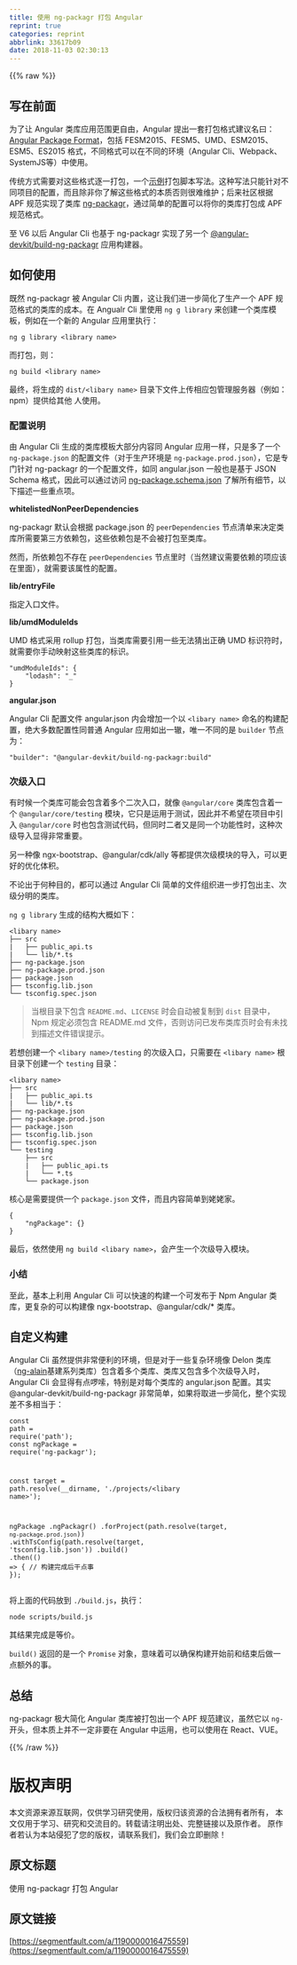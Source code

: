 ```yaml
---
title: 使用 ng-packagr 打包 Angular
reprint: true
categories: reprint
abbrlink: 33617b09
date: 2018-11-03 02:30:13
---
```


{{% raw %}}
<h2 id="articleHeader0">&#x5199;&#x5728;&#x524D;&#x9762;</h2><p>&#x4E3A;&#x4E86;&#x8BA9; Angular &#x7C7B;&#x5E93;&#x5E94;&#x7528;&#x8303;&#x56F4;&#x66F4;&#x81EA;&#x7531;&#xFF0C;Angular &#x63D0;&#x51FA;&#x4E00;&#x5957;&#x6253;&#x5305;&#x683C;&#x5F0F;&#x5EFA;&#x8BAE;&#x540D;&#x66F0;&#xFF1A;<a href="https://docs.google.com/document/d/1CZC2rcpxffTDfRDs6p1cfbmKNLA6x5O-NtkJglDaBVs/preview" rel="nofollow noreferrer" target="_blank">Angular Package Format</a>&#xFF0C;&#x5305;&#x62EC; FESM2015&#x3001;FESM5&#x3001;UMD&#x3001;ESM2015&#x3001;ESM5&#x3001;ES2015 &#x683C;&#x5F0F;&#xFF0C;&#x4E0D;&#x540C;&#x683C;&#x5F0F;&#x53EF;&#x4EE5;&#x5728;&#x4E0D;&#x540C;&#x7684;&#x73AF;&#x5883;&#xFF08;Angular Cli&#x3001;Webpack&#x3001;SystemJS&#x7B49;&#xFF09;&#x4E2D;&#x4F7F;&#x7528;&#x3002;</p><p>&#x4F20;&#x7EDF;&#x65B9;&#x5F0F;&#x9700;&#x8981;&#x5BF9;&#x8FD9;&#x4E9B;&#x683C;&#x5F0F;&#x9010;&#x4E00;&#x6253;&#x5305;&#xFF0C;&#x4E00;&#x4E2A;<a href="https://github.com/ng-alain/delon/blob/1.x/build.sh" rel="nofollow noreferrer" target="_blank">&#x793A;&#x4F8B;</a>&#x6253;&#x5305;&#x811A;&#x672C;&#x5199;&#x6CD5;&#x3002;&#x8FD9;&#x79CD;&#x5199;&#x6CD5;&#x53EA;&#x80FD;&#x9488;&#x5BF9;&#x4E0D;&#x540C;&#x9879;&#x76EE;&#x7684;&#x914D;&#x7F6E;&#xFF0C;&#x800C;&#x4E14;&#x9664;&#x975E;&#x4F60;&#x4E86;&#x89E3;&#x8FD9;&#x4E9B;&#x683C;&#x5F0F;&#x7684;&#x672C;&#x8D28;&#x5426;&#x5219;&#x5F88;&#x96BE;&#x7EF4;&#x62A4;&#xFF1B;&#x540E;&#x6765;&#x793E;&#x533A;&#x6839;&#x636E; APF &#x89C4;&#x8303;&#x5B9E;&#x73B0;&#x4E86;&#x7C7B;&#x5E93; <a href="https://github.com/ng-packagr/ng-packagr" rel="nofollow noreferrer" target="_blank">ng-packagr</a>&#xFF0C;&#x901A;&#x8FC7;&#x7B80;&#x5355;&#x7684;&#x914D;&#x7F6E;&#x53EF;&#x4EE5;&#x5C06;&#x4F60;&#x7684;&#x7C7B;&#x5E93;&#x6253;&#x5305;&#x6210; APF &#x89C4;&#x8303;&#x683C;&#x5F0F;&#x3002;</p><p>&#x81F3; V6 &#x4EE5;&#x540E; Angular Cli &#x4E5F;&#x57FA;&#x4E8E; ng-packagr &#x5B9E;&#x73B0;&#x4E86;&#x53E6;&#x4E00;&#x4E2A; <a href="https://github.com/angular/angular-cli/tree/master/packages/angular_devkit/build_ng_packagr" rel="nofollow noreferrer" target="_blank">@angular-devkit/build-ng-packagr</a> &#x5E94;&#x7528;&#x6784;&#x5EFA;&#x5668;&#x3002;</p><h2 id="articleHeader1">&#x5982;&#x4F55;&#x4F7F;&#x7528;</h2><p>&#x65E2;&#x7136; ng-packagr &#x88AB; Angular Cli &#x5185;&#x7F6E;&#xFF0C;&#x8FD9;&#x8BA9;&#x6211;&#x4EEC;&#x8FDB;&#x4E00;&#x6B65;&#x7B80;&#x5316;&#x4E86;&#x751F;&#x4EA7;&#x4E00;&#x4E2A; APF &#x89C4;&#x8303;&#x683C;&#x5F0F;&#x7684;&#x7C7B;&#x5E93;&#x7684;&#x6210;&#x672C;&#x3002;&#x5728; Angualr Cli &#x91CC;&#x4F7F;&#x7528; <code>ng g library</code> &#x6765;&#x521B;&#x5EFA;&#x4E00;&#x4E2A;&#x7C7B;&#x5E93;&#x6A21;&#x677F;&#xFF0C;&#x4F8B;&#x5982;&#x5728;&#x4E00;&#x4E2A;&#x65B0;&#x7684; Angular &#x5E94;&#x7528;&#x91CC;&#x6267;&#x884C;&#xFF1A;</p><div class="widget-codetool" style="display:none"><div class="widget-codetool--inner"><span class="selectCode code-tool" data-toggle="tooltip" data-placement="top" title="" data-original-title="&#x5168;&#x9009;"></span> <span type="button" class="copyCode code-tool" data-toggle="tooltip" data-placement="top" data-clipboard-text="ng g library &lt;library name&gt;" title="" data-original-title="&#x590D;&#x5236;"></span> <span type="button" class="saveToNote code-tool" data-toggle="tooltip" data-placement="top" title="" data-original-title="&#x653E;&#x8FDB;&#x7B14;&#x8BB0;"></span></div></div><pre class="bash hljs"><code class="bash" style="word-break:break-word;white-space:initial">ng g library &lt;library name&gt;</code></pre><p>&#x800C;&#x6253;&#x5305;&#xFF0C;&#x5219;&#xFF1A;</p><div class="widget-codetool" style="display:none"><div class="widget-codetool--inner"><span class="selectCode code-tool" data-toggle="tooltip" data-placement="top" title="" data-original-title="&#x5168;&#x9009;"></span> <span type="button" class="copyCode code-tool" data-toggle="tooltip" data-placement="top" data-clipboard-text="ng build &lt;library name&gt;" title="" data-original-title="&#x590D;&#x5236;"></span> <span type="button" class="saveToNote code-tool" data-toggle="tooltip" data-placement="top" title="" data-original-title="&#x653E;&#x8FDB;&#x7B14;&#x8BB0;"></span></div></div><pre class="bash hljs"><code class="bash" style="word-break:break-word;white-space:initial">ng build &lt;library name&gt;</code></pre><p>&#x6700;&#x7EC8;&#xFF0C;&#x5C06;&#x751F;&#x6210;&#x7684; <code>dist/&lt;libary name&gt;</code> &#x76EE;&#x5F55;&#x4E0B;&#x6587;&#x4EF6;&#x4E0A;&#x4F20;&#x76F8;&#x5E94;&#x5305;&#x7BA1;&#x7406;&#x670D;&#x52A1;&#x5668;&#xFF08;&#x4F8B;&#x5982;&#xFF1A;npm&#xFF09;&#x63D0;&#x4F9B;&#x7ED9;&#x5176;&#x4ED6; &#x4EBA;&#x4F7F;&#x7528;&#x3002;</p><h3 id="articleHeader2">&#x914D;&#x7F6E;&#x8BF4;&#x660E;</h3><p>&#x7531; Angular Cli &#x751F;&#x6210;&#x7684;&#x7C7B;&#x5E93;&#x6A21;&#x677F;&#x5927;&#x90E8;&#x5206;&#x5185;&#x5BB9;&#x540C; Angular &#x5E94;&#x7528;&#x4E00;&#x6837;&#xFF0C;&#x53EA;&#x662F;&#x591A;&#x4E86;&#x4E00;&#x4E2A; <code>ng-package.json</code> &#x7684;&#x914D;&#x7F6E;&#x6587;&#x4EF6;&#xFF08;&#x5BF9;&#x4E8E;&#x751F;&#x4EA7;&#x73AF;&#x5883;&#x662F; <code>ng-package.prod.json</code>&#xFF09;&#xFF0C;&#x5B83;&#x662F;&#x4E13;&#x95E8;&#x9488;&#x5BF9; ng-packagr &#x7684;&#x4E00;&#x4E2A;&#x914D;&#x7F6E;&#x6587;&#x4EF6;&#xFF0C;&#x5982;&#x540C; angular.json &#x4E00;&#x822C;&#x4E5F;&#x662F;&#x57FA;&#x4E8E; JSON Schema &#x683C;&#x5F0F;&#xFF0C;&#x56E0;&#x6B64;&#x53EF;&#x4EE5;&#x901A;&#x8FC7;&#x8BBF;&#x95EE; <a href="https://github.com/ng-packagr/ng-packagr/blob/master/src/ng-package.schema.json" rel="nofollow noreferrer" target="_blank">ng-package.schema.json</a> &#x4E86;&#x89E3;&#x6240;&#x6709;&#x7EC6;&#x8282;&#xFF0C;&#x4EE5;&#x4E0B;&#x63CF;&#x8FF0;&#x4E00;&#x4E9B;&#x91CD;&#x70B9;&#x9879;&#x3002;</p><p><strong>whitelistedNonPeerDependencies</strong></p><p>ng-packagr &#x9ED8;&#x8BA4;&#x4F1A;&#x6839;&#x636E; package.json &#x7684; <code>peerDependencies</code> &#x8282;&#x70B9;&#x6E05;&#x5355;&#x6765;&#x51B3;&#x5B9A;&#x7C7B;&#x5E93;&#x6240;&#x9700;&#x8981;&#x7B2C;&#x4E09;&#x65B9;&#x4F9D;&#x8D56;&#x5305;&#xFF0C;&#x8FD9;&#x4E9B;&#x4F9D;&#x8D56;&#x5305;&#x662F;&#x4E0D;&#x4F1A;&#x88AB;&#x6253;&#x5305;&#x81F3;&#x7C7B;&#x5E93;&#x3002;</p><p>&#x7136;&#x800C;&#xFF0C;&#x6240;&#x4F9D;&#x8D56;&#x5305;&#x4E0D;&#x5B58;&#x5728; <code>peerDependencies</code> &#x8282;&#x70B9;&#x91CC;&#x65F6;&#xFF08;&#x5F53;&#x7136;&#x5EFA;&#x8BAE;&#x9700;&#x8981;&#x4F9D;&#x8D56;&#x7684;&#x9879;&#x5E94;&#x8BE5;&#x5728;&#x91CC;&#x9762;&#xFF09;&#xFF0C;&#x5C31;&#x9700;&#x8981;&#x8BE5;&#x5C5E;&#x6027;&#x7684;&#x914D;&#x7F6E;&#x3002;</p><p><strong>lib/entryFile</strong></p><p>&#x6307;&#x5B9A;&#x5165;&#x53E3;&#x6587;&#x4EF6;&#x3002;</p><p><strong>lib/umdModuleIds</strong></p><p>UMD &#x683C;&#x5F0F;&#x91C7;&#x7528; rollup &#x6253;&#x5305;&#xFF0C;&#x5F53;&#x7C7B;&#x5E93;&#x9700;&#x8981;&#x5F15;&#x7528;&#x4E00;&#x4E9B;&#x65E0;&#x6CD5;&#x731C;&#x51FA;&#x6B63;&#x786E; UMD &#x6807;&#x8BC6;&#x7B26;&#x65F6;&#xFF0C;&#x5C31;&#x9700;&#x8981;&#x4F60;&#x624B;&#x52A8;&#x6620;&#x5C04;&#x8FD9;&#x4E9B;&#x7C7B;&#x5E93;&#x7684;&#x6807;&#x8BC6;&#x3002;</p><div class="widget-codetool" style="display:none"><div class="widget-codetool--inner"><span class="selectCode code-tool" data-toggle="tooltip" data-placement="top" title="" data-original-title="&#x5168;&#x9009;"></span> <span type="button" class="copyCode code-tool" data-toggle="tooltip" data-placement="top" data-clipboard-text="&quot;umdModuleIds&quot;: {
    &quot;lodash&quot;: &quot;_&quot;
}" title="" data-original-title="&#x590D;&#x5236;"></span> <span type="button" class="saveToNote code-tool" data-toggle="tooltip" data-placement="top" title="" data-original-title="&#x653E;&#x8FDB;&#x7B14;&#x8BB0;"></span></div></div><pre class="json hljs"><code class="json"><span class="hljs-string">&quot;umdModuleIds&quot;</span>: {
    <span class="hljs-attr">&quot;lodash&quot;</span>: <span class="hljs-string">&quot;_&quot;</span>
}</code></pre><p><strong>angular.json</strong></p><p>Angular Cli &#x914D;&#x7F6E;&#x6587;&#x4EF6; angular.json &#x5185;&#x4F1A;&#x589E;&#x52A0;&#x4E00;&#x4E2A;&#x4EE5; <code>&lt;libary name&gt;</code> &#x547D;&#x540D;&#x7684;&#x6784;&#x5EFA;&#x914D;&#x7F6E;&#xFF0C;&#x7EDD;&#x5927;&#x591A;&#x6570;&#x914D;&#x7F6E;&#x6027;&#x540C;&#x666E;&#x901A; Angular &#x5E94;&#x7528;&#x5982;&#x51FA;&#x4E00;&#x8F99;&#xFF0C;&#x552F;&#x4E00;&#x4E0D;&#x540C;&#x7684;&#x662F; <code>builder</code> &#x8282;&#x70B9;&#x4E3A;&#xFF1A;</p><div class="widget-codetool" style="display:none"><div class="widget-codetool--inner"><span class="selectCode code-tool" data-toggle="tooltip" data-placement="top" title="" data-original-title="&#x5168;&#x9009;"></span> <span type="button" class="copyCode code-tool" data-toggle="tooltip" data-placement="top" data-clipboard-text="&quot;builder&quot;: &quot;@angular-devkit/build-ng-packagr:build&quot;" title="" data-original-title="&#x590D;&#x5236;"></span> <span type="button" class="saveToNote code-tool" data-toggle="tooltip" data-placement="top" title="" data-original-title="&#x653E;&#x8FDB;&#x7B14;&#x8BB0;"></span></div></div><pre class="json hljs"><code class="json" style="word-break:break-word;white-space:initial"><span class="hljs-string">&quot;builder&quot;</span>: <span class="hljs-string">&quot;@angular-devkit/build-ng-packagr:build&quot;</span></code></pre><h3 id="articleHeader3">&#x6B21;&#x7EA7;&#x5165;&#x53E3;</h3><p>&#x6709;&#x65F6;&#x5019;&#x4E00;&#x4E2A;&#x7C7B;&#x5E93;&#x53EF;&#x80FD;&#x4F1A;&#x5305;&#x542B;&#x7740;&#x591A;&#x4E2A;&#x4E8C;&#x6B21;&#x5165;&#x53E3;&#xFF0C;&#x5C31;&#x50CF; <code>@angular/core</code> &#x7C7B;&#x5E93;&#x5305;&#x542B;&#x7740;&#x4E00;&#x4E2A; <code>@angular/core/testing</code> &#x6A21;&#x5757;&#xFF0C;&#x5B83;&#x53EA;&#x662F;&#x8FD0;&#x7528;&#x4E8E;&#x6D4B;&#x8BD5;&#xFF0C;&#x56E0;&#x6B64;&#x5E76;&#x4E0D;&#x5E0C;&#x671B;&#x5728;&#x9879;&#x76EE;&#x4E2D;&#x5F15;&#x5165; <code>@angular/core</code> &#x65F6;&#x4E5F;&#x5305;&#x542B;&#x6D4B;&#x8BD5;&#x4EE3;&#x7801;&#xFF0C;&#x4F46;&#x540C;&#x65F6;&#x4E8C;&#x8005;&#x53C8;&#x662F;&#x540C;&#x4E00;&#x4E2A;&#x529F;&#x80FD;&#x6027;&#x65F6;&#xFF0C;&#x8FD9;&#x79CD;&#x6B21;&#x7EA7;&#x5BFC;&#x5165;&#x663E;&#x5F97;&#x975E;&#x5E38;&#x91CD;&#x8981;&#x3002;</p><p>&#x53E6;&#x4E00;&#x79CD;&#x50CF; ngx-bootstrap&#x3001;@angular/cdk/ally &#x7B49;&#x90FD;&#x63D0;&#x4F9B;&#x6B21;&#x7EA7;&#x6A21;&#x5757;&#x7684;&#x5BFC;&#x5165;&#xFF0C;&#x53EF;&#x4EE5;&#x66F4;&#x597D;&#x7684;&#x4F18;&#x5316;&#x4F53;&#x79EF;&#x3002;</p><p>&#x4E0D;&#x8BBA;&#x51FA;&#x4E8E;&#x4F55;&#x79CD;&#x76EE;&#x7684;&#xFF0C;&#x90FD;&#x53EF;&#x4EE5;&#x901A;&#x8FC7; Angular Cli &#x7B80;&#x5355;&#x7684;&#x6587;&#x4EF6;&#x7EC4;&#x7EC7;&#x8FDB;&#x4E00;&#x6B65;&#x6253;&#x5305;&#x51FA;&#x4E3B;&#x3001;&#x6B21;&#x7EA7;&#x5206;&#x660E;&#x7684;&#x7C7B;&#x5E93;&#x3002;</p><p><code>ng g library</code> &#x751F;&#x6210;&#x7684;&#x7ED3;&#x6784;&#x5927;&#x6982;&#x5982;&#x4E0B;&#xFF1A;</p><div class="widget-codetool" style="display:none"><div class="widget-codetool--inner"><span class="selectCode code-tool" data-toggle="tooltip" data-placement="top" title="" data-original-title="&#x5168;&#x9009;"></span> <span type="button" class="copyCode code-tool" data-toggle="tooltip" data-placement="top" data-clipboard-text="&lt;libary name&gt;
&#x251C;&#x2500;&#x2500; src
|   &#x251C;&#x2500;&#x2500; public_api.ts
|   &#x2514;&#x2500;&#x2500; lib/*.ts
&#x251C;&#x2500;&#x2500; ng-package.json
&#x251C;&#x2500;&#x2500; ng-package.prod.json
&#x251C;&#x2500;&#x2500; package.json
&#x251C;&#x2500;&#x2500; tsconfig.lib.json
&#x2514;&#x2500;&#x2500; tsconfig.spec.json" title="" data-original-title="&#x590D;&#x5236;"></span> <span type="button" class="saveToNote code-tool" data-toggle="tooltip" data-placement="top" title="" data-original-title="&#x653E;&#x8FDB;&#x7B14;&#x8BB0;"></span></div></div><pre class="hljs crystal"><code>&lt;libary name&gt;
&#x251C;&#x2500;&#x2500; src
|   &#x251C;&#x2500;&#x2500; public_api.ts
|   &#x2514;&#x2500;&#x2500; <span class="hljs-class"><span class="hljs-keyword">lib</span>/*.<span class="hljs-title">ts</span></span>
&#x251C;&#x2500;&#x2500; ng-package.json
&#x251C;&#x2500;&#x2500; ng-package.prod.json
&#x251C;&#x2500;&#x2500; package.json
&#x251C;&#x2500;&#x2500; tsconfig.<span class="hljs-keyword">lib</span>.json
&#x2514;&#x2500;&#x2500; tsconfig.spec.json</code></pre><blockquote>&#x5F53;&#x6839;&#x76EE;&#x5F55;&#x4E0B;&#x5305;&#x542B; <code>README.md</code>&#x3001;<code>LICENSE</code> &#x65F6;&#x4F1A;&#x81EA;&#x52A8;&#x88AB;&#x590D;&#x5236;&#x5230; <code>dist</code> &#x76EE;&#x5F55;&#x4E2D;&#xFF0C;Npm &#x89C4;&#x5B9A;&#x5FC5;&#x987B;&#x5305;&#x542B; README.md &#x6587;&#x4EF6;&#xFF0C;&#x5426;&#x5219;&#x8BBF;&#x95EE;&#x5DF2;&#x53D1;&#x5E03;&#x7C7B;&#x5E93;&#x9875;&#x65F6;&#x4F1A;&#x6709;&#x672A;&#x627E;&#x5230;&#x63CF;&#x8FF0;&#x6587;&#x4EF6;&#x9519;&#x8BEF;&#x63D0;&#x793A;&#x3002;</blockquote><p>&#x82E5;&#x60F3;&#x521B;&#x5EFA;&#x4E00;&#x4E2A; <code>&lt;libary name&gt;/testing</code> &#x7684;&#x6B21;&#x7EA7;&#x5165;&#x53E3;&#xFF0C;&#x53EA;&#x9700;&#x8981;&#x5728; <code>&lt;libary name&gt;</code> &#x6839;&#x76EE;&#x5F55;&#x4E0B;&#x521B;&#x5EFA;&#x4E00;&#x4E2A; <code>testing</code> &#x76EE;&#x5F55;&#xFF1A;</p><div class="widget-codetool" style="display:none"><div class="widget-codetool--inner"><span class="selectCode code-tool" data-toggle="tooltip" data-placement="top" title="" data-original-title="&#x5168;&#x9009;"></span> <span type="button" class="copyCode code-tool" data-toggle="tooltip" data-placement="top" data-clipboard-text="&lt;libary name&gt;
&#x251C;&#x2500;&#x2500; src
|   &#x251C;&#x2500;&#x2500; public_api.ts
|   &#x2514;&#x2500;&#x2500; lib/*.ts
&#x251C;&#x2500;&#x2500; ng-package.json
&#x251C;&#x2500;&#x2500; ng-package.prod.json
&#x251C;&#x2500;&#x2500; package.json
&#x251C;&#x2500;&#x2500; tsconfig.lib.json
&#x251C;&#x2500;&#x2500; tsconfig.spec.json
&#x2514;&#x2500;&#x2500; testing
    &#x251C;&#x2500;&#x2500; src
    |   &#x251C;&#x2500;&#x2500; public_api.ts
    |   &#x2514;&#x2500;&#x2500; *.ts
    &#x2514;&#x2500;&#x2500; package.json" title="" data-original-title="&#x590D;&#x5236;"></span> <span type="button" class="saveToNote code-tool" data-toggle="tooltip" data-placement="top" title="" data-original-title="&#x653E;&#x8FDB;&#x7B14;&#x8BB0;"></span></div></div><pre class="hljs crystal"><code>&lt;libary name&gt;
&#x251C;&#x2500;&#x2500; src
|   &#x251C;&#x2500;&#x2500; public_api.ts
|   &#x2514;&#x2500;&#x2500; <span class="hljs-class"><span class="hljs-keyword">lib</span>/*.<span class="hljs-title">ts</span></span>
&#x251C;&#x2500;&#x2500; ng-package.json
&#x251C;&#x2500;&#x2500; ng-package.prod.json
&#x251C;&#x2500;&#x2500; package.json
&#x251C;&#x2500;&#x2500; tsconfig.<span class="hljs-keyword">lib</span>.json
&#x251C;&#x2500;&#x2500; tsconfig.spec.json
&#x2514;&#x2500;&#x2500; testing
    &#x251C;&#x2500;&#x2500; src
    |   &#x251C;&#x2500;&#x2500; public_api.ts
    |   &#x2514;&#x2500;&#x2500; *.ts
    &#x2514;&#x2500;&#x2500; package.json</code></pre><p>&#x6838;&#x5FC3;&#x662F;&#x9700;&#x8981;&#x63D0;&#x4F9B;&#x4E00;&#x4E2A; <code>package.json</code> &#x6587;&#x4EF6;&#xFF0C;&#x800C;&#x4E14;&#x5185;&#x5BB9;&#x7B80;&#x5355;&#x5230;&#x59E5;&#x59E5;&#x5BB6;&#x3002;</p><div class="widget-codetool" style="display:none"><div class="widget-codetool--inner"><span class="selectCode code-tool" data-toggle="tooltip" data-placement="top" title="" data-original-title="&#x5168;&#x9009;"></span> <span type="button" class="copyCode code-tool" data-toggle="tooltip" data-placement="top" data-clipboard-text="{
    &quot;ngPackage&quot;: {}
}" title="" data-original-title="&#x590D;&#x5236;"></span> <span type="button" class="saveToNote code-tool" data-toggle="tooltip" data-placement="top" title="" data-original-title="&#x653E;&#x8FDB;&#x7B14;&#x8BB0;"></span></div></div><pre class="json hljs"><code class="json">{
    <span class="hljs-attr">&quot;ngPackage&quot;</span>: {}
}</code></pre><p>&#x6700;&#x540E;&#xFF0C;&#x4F9D;&#x7136;&#x4F7F;&#x7528; <code>ng build &lt;libary name&gt;</code>&#xFF0C;&#x4F1A;&#x4EA7;&#x751F;&#x4E00;&#x4E2A;&#x6B21;&#x7EA7;&#x5BFC;&#x5165;&#x6A21;&#x5757;&#x3002;</p><h3 id="articleHeader4">&#x5C0F;&#x7ED3;</h3><p>&#x81F3;&#x6B64;&#xFF0C;&#x57FA;&#x672C;&#x4E0A;&#x5229;&#x7528; Angular Cli &#x53EF;&#x4EE5;&#x5FEB;&#x901F;&#x7684;&#x6784;&#x5EFA;&#x4E00;&#x4E2A;&#x53EF;&#x53D1;&#x5E03;&#x4E8E; Npm Angular &#x7C7B;&#x5E93;&#xFF0C;&#x66F4;&#x590D;&#x6742;&#x7684;&#x53EF;&#x4EE5;&#x6784;&#x5EFA;&#x50CF; ngx-bootstrap&#x3001;@angular/cdk/* &#x7C7B;&#x5E93;&#x3002;</p><h2 id="articleHeader5">&#x81EA;&#x5B9A;&#x4E49;&#x6784;&#x5EFA;</h2><p>Angular Cli &#x867D;&#x7136;&#x63D0;&#x4F9B;&#x975E;&#x5E38;&#x4FBF;&#x5229;&#x7684;&#x73AF;&#x5883;&#xFF0C;&#x4F46;&#x662F;&#x5BF9;&#x4E8E;&#x4E00;&#x4E9B;&#x590D;&#x6742;&#x73AF;&#x5883;&#x50CF; Delon &#x7C7B;&#x5E93;&#xFF08;<a href="https://ng-alain.com/" rel="nofollow noreferrer" target="_blank">ng-alain</a>&#x57FA;&#x5EFA;&#x7CFB;&#x5217;&#x7C7B;&#x5E93;&#xFF09;&#x5305;&#x542B;&#x7740;&#x591A;&#x4E2A;&#x7C7B;&#x5E93;&#x3001;&#x7C7B;&#x5E93;&#x53C8;&#x5305;&#x542B;&#x591A;&#x4E2A;&#x6B21;&#x7EA7;&#x5BFC;&#x5165;&#x65F6;&#xFF0C;Angular Cli &#x4F1A;&#x663E;&#x5F97;&#x6709;&#x70B9;&#x5570;&#x55E6;&#xFF0C;&#x7279;&#x522B;&#x662F;&#x5BF9;&#x6BCF;&#x4E2A;&#x7C7B;&#x5E93;&#x7684; angular.json &#x914D;&#x7F6E;&#x3002;&#x5176;&#x5B9E; @angular-devkit/build-ng-packagr &#x975E;&#x5E38;&#x7B80;&#x5355;&#xFF0C;&#x5982;&#x679C;&#x5C06;&#x53D6;&#x8FDB;&#x4E00;&#x6B65;&#x7B80;&#x5316;&#xFF0C;&#x6574;&#x4E2A;&#x5B9E;&#x73B0;&#x5DEE;&#x4E0D;&#x591A;&#x76F8;&#x5F53;&#x4E8E;&#xFF1A;</p><div class="widget-codetool" style="display:none"><div class="widget-codetool--inner"><span class="selectCode code-tool" data-toggle="tooltip" data-placement="top" title="" data-original-title="&#x5168;&#x9009;"></span> <span type="button" class="copyCode code-tool" data-toggle="tooltip" data-placement="top" data-clipboard-text="const path = require(&apos;path&apos;);
const ngPackage = require(&apos;ng-packagr&apos;);

const target = path.resolve(__dirname, &apos;./projects/&lt;libary name&gt;&apos;);

ngPackage
  .ngPackagr()
  .forProject(path.resolve(target, `ng-package.prod.json`))
  .withTsConfig(path.resolve(target, &apos;tsconfig.lib.json&apos;))
  .build()
  .then(() =&gt; {
      // &#x6784;&#x5EFA;&#x5B8C;&#x6210;&#x540E;&#x5E72;&#x70B9;&#x4E8B;
  });" title="" data-original-title="&#x590D;&#x5236;"></span> <span type="button" class="saveToNote code-tool" data-toggle="tooltip" data-placement="top" title="" data-original-title="&#x653E;&#x8FDB;&#x7B14;&#x8BB0;"></span></div></div><pre class="javascript hljs"><code class="js"><span class="hljs-keyword">const</span> path = <span class="hljs-built_in">require</span>(<span class="hljs-string">&apos;path&apos;</span>);
<span class="hljs-keyword">const</span> ngPackage = <span class="hljs-built_in">require</span>(<span class="hljs-string">&apos;ng-packagr&apos;</span>);

<span class="hljs-keyword">const</span> target = path.resolve(__dirname, <span class="hljs-string">&apos;./projects/&lt;libary name&gt;&apos;</span>);

ngPackage
  .ngPackagr()
  .forProject(path.resolve(target, <span class="hljs-string">`ng-package.prod.json`</span>))
  .withTsConfig(path.resolve(target, <span class="hljs-string">&apos;tsconfig.lib.json&apos;</span>))
  .build()
  .then(<span class="hljs-function"><span class="hljs-params">()</span> =&gt;</span> {
      <span class="hljs-comment">// &#x6784;&#x5EFA;&#x5B8C;&#x6210;&#x540E;&#x5E72;&#x70B9;&#x4E8B;</span>
  });</code></pre><p>&#x5C06;&#x4E0A;&#x9762;&#x7684;&#x4EE3;&#x7801;&#x653E;&#x5230; <code>./build.js</code>&#xFF0C;&#x6267;&#x884C;&#xFF1A;</p><div class="widget-codetool" style="display:none"><div class="widget-codetool--inner"><span class="selectCode code-tool" data-toggle="tooltip" data-placement="top" title="" data-original-title="&#x5168;&#x9009;"></span> <span type="button" class="copyCode code-tool" data-toggle="tooltip" data-placement="top" data-clipboard-text="node scripts/build.js" title="" data-original-title="&#x590D;&#x5236;"></span> <span type="button" class="saveToNote code-tool" data-toggle="tooltip" data-placement="top" title="" data-original-title="&#x653E;&#x8FDB;&#x7B14;&#x8BB0;"></span></div></div><pre class="bash hljs"><code class="bash" style="word-break:break-word;white-space:initial">node scripts/build.js</code></pre><p>&#x5176;&#x7ED3;&#x679C;&#x5B8C;&#x6210;&#x662F;&#x7B49;&#x4EF7;&#x3002;</p><p><code>build()</code> &#x8FD4;&#x56DE;&#x7684;&#x662F;&#x4E00;&#x4E2A; <code>Promise</code> &#x5BF9;&#x8C61;&#xFF0C;&#x610F;&#x5473;&#x7740;&#x53EF;&#x4EE5;&#x786E;&#x4FDD;&#x6784;&#x5EFA;&#x5F00;&#x59CB;&#x524D;&#x548C;&#x7ED3;&#x675F;&#x540E;&#x505A;&#x4E00;&#x70B9;&#x989D;&#x5916;&#x7684;&#x4E8B;&#x3002;</p><h2 id="articleHeader6">&#x603B;&#x7ED3;</h2><p>ng-packagr &#x6781;&#x5927;&#x7B80;&#x5316; Angular &#x7C7B;&#x5E93;&#x88AB;&#x6253;&#x5305;&#x51FA;&#x4E00;&#x4E2A; APF &#x89C4;&#x8303;&#x5EFA;&#x8BAE;&#xFF0C;&#x867D;&#x7136;&#x5B83;&#x4EE5; <code>ng-</code> &#x5F00;&#x5934;&#xFF0C;&#x4F46;&#x672C;&#x8D28;&#x4E0A;&#x5E76;&#x4E0D;&#x4E00;&#x5B9A;&#x975E;&#x8981;&#x5728; Angular &#x4E2D;&#x8FD0;&#x7528;&#xFF0C;&#x4E5F;&#x53EF;&#x4EE5;&#x4F7F;&#x7528;&#x5728; React&#x3001;VUE&#x3002;</p>
{{% /raw %}}

# 版权声明
本文资源来源互联网，仅供学习研究使用，版权归该资源的合法拥有者所有，
本文仅用于学习、研究和交流目的。转载请注明出处、完整链接以及原作者。
原作者若认为本站侵犯了您的版权，请联系我们，我们会立即删除！

## 原文标题
使用 ng-packagr 打包 Angular

## 原文链接
[https://segmentfault.com/a/1190000016475559](https://segmentfault.com/a/1190000016475559)

